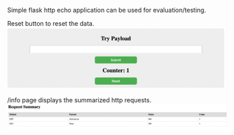 Simple flask http echo application can be used for evaluation/testing. 
 
Reset button to reset the data.
![img.png](img.png)

/info page displays the summarized http requests.
![img_1.png](img_1.png)